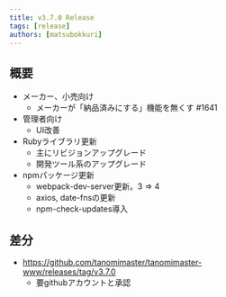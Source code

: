 ```yaml
---
title: v3.7.0 Release
tags: [release]
authors: [matsubokkuri]
---
```


<!-- truncate -->

## 概要

- メーカー、小売向け
  - メーカーが「納品済みにする」機能を無くす #1641
- 管理者向け
  - UI改善
- Rubyライブラリ更新
  - 主にリビジョンアップグレード
  - 開発ツール系のアップグレード
- npmパッケージ更新
  - webpack-dev-server更新。3 => 4
  - axios, date-fnsの更新
  - npm-check-updates導入

## 差分


- https://github.com/tanomimaster/tanomimaster-www/releases/tag/v3.7.0
  - 要githubアカウントと承認

